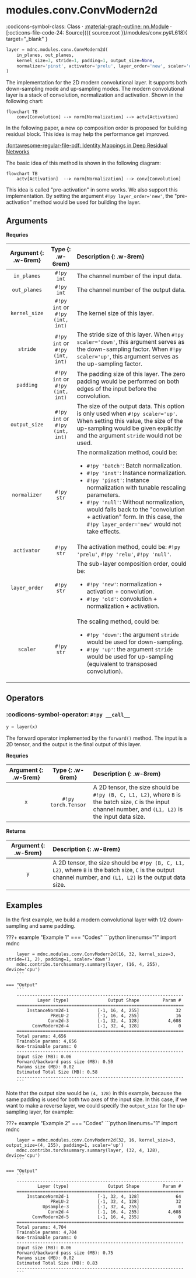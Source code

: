 # modules.conv.ConvModern2d

:codicons-symbol-class: Class · [:material-graph-outline: nn.Module][torch-module] · [:octicons-file-code-24: Source]({{ source.root }}/modules/conv.py#L618){ target="_blank" }

```python
layer = mdnc.modules.conv.ConvModern2d(
    in_planes, out_planes,
    kernel_size=3, stride=1, padding=1, output_size=None,
    normalizer='pinst', activator='prelu', layer_order='new', scaler='down'
)
```

The implementation for the 2D modern convolutional layer. It supports both down-sampling mode and up-sampling modes. The modern convolutional layer is a stack of convolution, normalization and activation. Shown in the following chart:

```mermaid
flowchart TB
    conv[Convolution] --> norm[Normalization] --> actv[Activation]
```

In the following paper, a new op composition order is proposed for building residual block. This idea is may help the performance get improved.

[:fontawesome-regular-file-pdf: Identity Mappings in Deep Residual Networks](https://arxiv.org/abs/1603.05027)

The basic idea of this method is shown in the following diagram:

```mermaid
flowchart TB
    actv[Activation]  --> norm[Normalization] --> conv[Convolution]
```

This idea is called "pre-activation" in some works. We also support this implementation. By setting the argument `#!py layer_order='new'`, the "pre-activation" method would be used for building the layer.

## Arguments

**Requries**

| Argument {: .w-6rem} | Type {: .w-6rem} | Description {: .w-8rem} |
| :------: | :-----: | :---------- |
| `in_planes` | `#!py int` | The channel number of the input data. |
| `out_planes` | `#!py int` | The channel number of the output data. |
| `kernel_size` | `#!py int` or<br>`#!py (int, int)` | The kernel size of this layer. |
| `stride` | `#!py int` or<br>`#!py (int, int)` | The stride size of this layer. When `#!py scaler='down'`, this argument serves as the down-sampling factor. When `#!py scaler='up'`, this argument serves as the up-sampling factor. |
| `padding` | `#!py int` or<br>`#!py (int, int)` | The padding size of this layer. The zero padding would be performed on both edges of the input before the convolution. |
| `output_size` | `#!py int` or<br>`#!py (int, int)` | The size of the output data. This option is only used when `#!py scaler='up'`. When setting this value, the size of the up-sampling would be given explicitly and the argument `stride` would not be used. |
| `normalizer` | `#!py str` | The normalization method, could be: <ul> <li>`#!py 'batch'`: Batch normalization.</li> <li>`#!py 'inst'`: Instance normalization.</li> <li>`#!py 'pinst'`: Instance normalization with tunable rescaling parameters.</li> <li>`#!py 'null'`: Without normalization, would falls back to the "convolution + activation" form. In this case, the `#!py layer_order='new'` would not take effects.</li> </ul> |
| `activator` | `#!py str` | The activation method, could be: `#!py 'prelu'`, `#!py 'relu'`, `#!py 'null'`. |
| `layer_order` | `#!py str` | The sub-layer composition order, could be: <ul> <li>`#!py 'new'`: normalization + activation + convolution.</li> <li>`#!py 'old'`: convolution + normalization + activation.</li> </ul> |
| `scaler` | `#!py str` | The scaling method, could be: <ul> <li>`#!py 'down'`: the argument `stride` would be used for down-sampling.</li> <li>`#!py 'up'`: the argument `stride` would be used for up-sampling (equivalent to transposed convolution).</li> </ul> |

## Operators

### :codicons-symbol-operator: `#!py __call__`

```python
y = layer(x)
```

The forward operator implemented by the `forward()` method. The input is a 2D tensor, and the output is the final output of this layer.

**Requries**

| Argument {: .w-5rem} | Type {: .w-6rem} | Description {: .w-8rem} |
| :------: | :-----: | :---------- |
| `x` | `#!py torch.Tensor` | A 2D tensor, the size should be `#!py (B, C, L1, L2)`, where `B` is the batch size, `C` is the input channel number, and `(L1, L2)` is the input data size. |

**Returns**

| Argument {: .w-5rem} | Description {: .w-8rem} |
| :------: | :---------- |
| `y` | A 2D tensor, the size should be `#!py (B, C, L1, L2)`, where `B` is the batch size, `C` is the output channel number, and `(L1, L2)` is the output data size. |

## Examples

In the first example, we build a modern convolutional layer with 1/2 down-sampling and same padding.

???+ example "Example 1"
    === "Codes"
        ```python linenums="1"
        import mdnc

        layer = mdnc.modules.conv.ConvModern2d(16, 32, kernel_size=3, stride=(1, 2), padding=1, scaler='down')
        mdnc.contribs.torchsummary.summary(layer, (16, 4, 255), device='cpu')
        ```

    === "Output"
        ```
        ----------------------------------------------------------------
                Layer (type)               Output Shape         Param #
        ================================================================
            InstanceNorm2d-1           [-1, 16, 4, 255]              32
                     PReLU-2           [-1, 16, 4, 255]              16
                    Conv2d-3           [-1, 32, 4, 128]           4,608
              ConvModern2d-4           [-1, 32, 4, 128]               0
        ================================================================
        Total params: 4,656
        Trainable params: 4,656
        Non-trainable params: 0
        ----------------------------------------------------------------
        Input size (MB): 0.06
        Forward/backward pass size (MB): 0.50
        Params size (MB): 0.02
        Estimated Total Size (MB): 0.58
        ----------------------------------------------------------------
        ```

Note that the output size would be `(4, 128)` in this example, because the same padding is used for both two axes of the input size. In this case, if we want to make a reverse layer, we could specify the `output_size` for the up-sampling layer, for example:

???+ example "Example 2"
    === "Codes"
        ```python linenums="1"
        import mdnc

        layer = mdnc.modules.conv.ConvModern2d(32, 16, kernel_size=3, output_size=(4, 255), padding=1, scaler='up')
        mdnc.contribs.torchsummary.summary(layer, (32, 4, 128), device='cpu')
        ```

    === "Output"
        ```
        ----------------------------------------------------------------
                Layer (type)               Output Shape         Param #
        ================================================================
            InstanceNorm2d-1           [-1, 32, 4, 128]              64
                     PReLU-2           [-1, 32, 4, 128]              32
                  Upsample-3           [-1, 32, 4, 255]               0
                    Conv2d-4           [-1, 16, 4, 255]           4,608
              ConvModern2d-5           [-1, 16, 4, 255]               0
        ================================================================
        Total params: 4,704
        Trainable params: 4,704
        Non-trainable params: 0
        ----------------------------------------------------------------
        Input size (MB): 0.06
        Forward/backward pass size (MB): 0.75
        Params size (MB): 0.02
        Estimated Total Size (MB): 0.83
        ----------------------------------------------------------------
        ```

[torch-module]:https://pytorch.org/docs/stable/generated/torch.nn.Module.html "torch.nn.Module"
